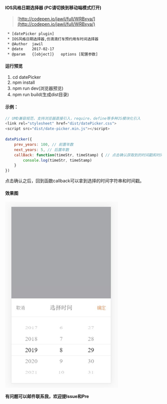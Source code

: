 #### IOS风格日期选择器 (PC请切换到移动端模式打开)

>[http://codepen.io/jawil/full/WRBxya/](http://codepen.io/jawil/full/WRBxya/)

 ```
  * [datePicker plugin]
  * IOS风格日期选择器,仿滴滴打车预约用车时间选择器
  * @Author  jawil
  * @date    2017-02-17
  * @param   {[object]}   options [配置参数]
 ```

#### 运行预览

1. cd datePicker
2. npm install
3. npm run dev(浏览器预览)
4. npm run build(生成dist目录)


#### 示例：

```JavaScript
// UMD兼容规范，支持浏览器直接引入，require，define等多种JS模块化引入
<link rel="stylesheet" href="dist/datePicker.css">
<script src="dist/date-picker.min.js"></script>
 
datePicker({
    prev_years: 100, // 前置年数
    next_years: 5, // 后置年数
    callBack: function(timeStr, timeStamp) { // 点击确认获取到的时间戳和时间字符串
        console.log(timeStr, timeStamp)
    }
})
 ```
点击确认之后，回到函数callback可以拿到选择的时间字符串和时间戳。


#### 效果图

![](static/date-picker.jpg)


**有问题可以邮件联系我，欢迎提Issue和Pre**
